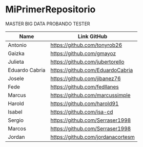 # MiPrimerRepositorio

MASTER BIG DATA PROBANDO TESTER

| Name	            | Link GitHub                        |
|-------------------|------------------------------------|
| Antonio           | https://github.com/tonyrob26       |
| Gaizka	          | https://github.com/gmayoz          |
| Julieta           | https://github.com/jubertorello    |
| Eduardo Cabria	  | https://github.com/EduardoCabria   | 
| Josele	          | https://github.com/jibanez76       | 
| Fede	            | https://github.com/fedllanes       |
| Marcus	          | https://github.com/marcussimple    |  
| Harold	          | https://github.com/harold91        |
| Isabel            | https://github.com/isa-cd          |
| Sergio            | https://github.com/Serraser1998    |
| Marcos            | https://github.com/Serraser1998    |
| Jordan            | https://github.com/jordanacortesm  |
